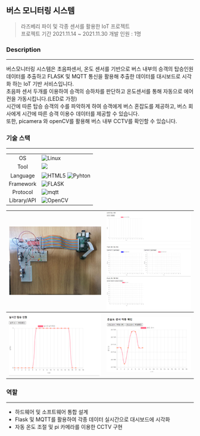 ## 버스 모니터링 시스템
> 라즈베리 파이 및 각종 센서를 활용한 IoT 프로젝트  
> 프로젝트 기간 2021.11.14 ~ 2021.11.30
> 개발 인원 : 1명

### Description
---
버스모니터링 시스템은 초음파센서, 온도 센서를 기반으로 버스 내부의 승객의 탑승인원 데이터를 추출하고
FLASK 및 MQTT 통신을 활용해 추출한 데이터를 대시보드로 시각화 하는 IoT 기반 서비스입니다.  
초음파 센서 두개를 이용하여 승객의 승하차를 판단하고 온도센서를 통해 자동으로 에어컨을 가동시킵니다.(LED로 가정)  
시간에 따른 탑승 승객의 수를 파악하게 하여 승객에게 버스 혼잡도를 제공하고, 버스 회사에게 시간에 따른 승객 이용수 데이터를 제공할 수 있습니다.  
또한, picamera 와 openCV를 활용해 버스 내부 CCTV를 확인할 수 있습니다.

### 기술 스택
---
<table>
    <tr>
        <td style="text-align: center"> OS </td>
        <td>   
            <img src="https://img.shields.io/badge/linux-FCC624?style=for-the-badge&logo=linux&logoColor=black" alt = "Linux"> 
        </td>
    </tr>
    <tr>
         <td style="text-align: center"> Tool </td> 
         <td>  
             <img src="https://img.shields.io/badge/vim-339AF0?style=for-the-badge&logo=vim&logoColor=white">
         </td>
    </tr>
    <tr>
        <td style="text-align: center"> Language </td>
        <td>   
            <img src="https://img.shields.io/badge/html5-E34F26?style=for-the-badge&logo=html5&logoColor=white"alt = "HTML5"> 
            <img src="https://img.shields.io/badge/python-3776AB?style=for-the-badge&logo=python&logoColor=white" alt = "Pyhton"> 
        </td>
    </tr>
    <tr>
         <td style="text-align: center"> Framework </td> 
         <td> 
             <img src="https://img.shields.io/badge/flask-000000?style=for-the-badge&logo=flask&logoColor=white" alt = "FLASK"> 
         </td>
    </tr>
    <tr>
         <td style="text-align: center"> Protocol </td> 
         <td>  
             <img src="https://img.shields.io/badge/mqtt-02303A?style=for-the-badge&logo=mqtt&logoColor=white" alt ="mqtt">
         </td>
    </tr>
    <tr>
         <td style="text-align: center"> Library/API </td> 
         <td>
         <img src="https://img.shields.io/badge/opencv-F05032?style=for-the-badge&logo=opencv&logoColor=white" alt = "OpenCV">
         </td>
    </tr>
</table>




<table>
    <tbody>
    	<tr>
        	<th style="text-align: center"><img src="https://github.com/rloJo/BusMonitoringSystem/blob/main/AssetReadMe/BMS1.PNG" style="zoom:80%;" alert = "프로젝트 이미지" /></th>
            <th style="text-align: center"><img src="https://github.com/rloJo/BusMonitoringSystem/blob/main/AssetReadMe/BMS.PNG"  style="zoom:80%;" alert = "프로젝트 이미지" /></th>
        </tr>
      	<tr>
        	<th style="text-align: center"><img src="https://github.com/rloJo/BusMonitoringSystem/blob/main/AssetReadMe/BMS2.PNG" style="zoom:80%;"  alert = "프로젝트 이미지" /></th>
            <th style="text-align: center"><img src="https://github.com/rloJo/BusMonitoringSystem/blob/main/AssetReadMe/BMS3.PNG" style="zoom:80%;" alert = "프로젝트 이미지" /></th>
        </tr>
    </tbody>
</table>

### 역할 
---
- 하드웨어 및 소프트웨어 통합 설계
- Flask 및 MQTT를 활용하여 각종 데이터 실시간으로 대시보드에 시각화
- 자동 온도 조절 및 pi 카메라를 이용한 CCTV 구현
